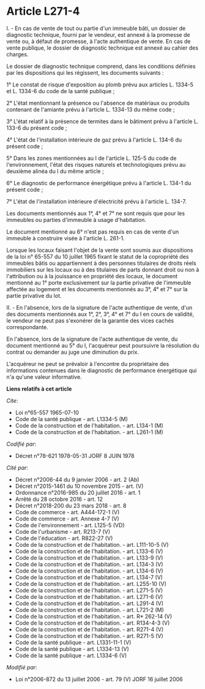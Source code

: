 # Article L271-4

I. - En cas de vente de tout ou partie d'un immeuble bâti, un dossier de diagnostic technique, fourni par le vendeur, est
annexé à la promesse de vente ou, à défaut de promesse, à l'acte authentique de vente. En cas de vente publique, le dossier
de diagnostic technique est annexé au cahier des charges.

Le dossier de diagnostic technique comprend, dans les conditions définies par les dispositions qui les régissent, les
documents suivants :

1° Le constat de risque d'exposition au plomb prévu aux articles L. 1334-5 et L. 1334-6 du code de la santé publique ;

2° L'état mentionnant la présence ou l'absence de matériaux ou produits contenant de l'amiante prévu à l'article L. 1334-13
du même code ;

3° L'état relatif à la présence de termites dans le bâtiment prévu à l'article L. 133-6 du présent code ;

4° L'état de l'installation intérieure de gaz prévu à l'article L. 134-6 du présent code ;

5° Dans les zones mentionnées au I de l'article L. 125-5 du code de l'environnement, l'état des risques naturels et
technologiques prévu au deuxième alinéa du I du même article ;

6° Le diagnostic de performance énergétique prévu à l'article L. 134-1 du présent code ;

7° L'état de l'installation intérieure d'électricité prévu à l'article L. 134-7.

Les documents mentionnés aux 1°, 4° et 7° ne sont requis que pour les immeubles ou parties d'immeuble à usage d'habitation.

Le document mentionné au 6° n'est pas requis en cas de vente d'un immeuble à construire visée à l'article L. 261-1.

Lorsque les locaux faisant l'objet de la vente sont soumis aux dispositions de la loi n° 65-557 du 10 juillet 1965 fixant le
statut de la copropriété des immeubles bâtis ou appartiennent à des personnes titulaires de droits réels immobiliers sur les
locaux ou à des titulaires de parts donnant droit ou non à l'attribution ou à la jouissance en propriété des locaux, le
document mentionné au 1° porte exclusivement sur la partie privative de l'immeuble affectée au logement et les documents
mentionnés au 3°, 4° et 7° sur la partie privative du lot.

II. - En l'absence, lors de la signature de l'acte authentique de vente, d'un des documents mentionnés aux 1°, 2°, 3°, 4° et
7° du I en cours de validité, le vendeur ne peut pas s'exonérer de la garantie des vices cachés correspondante.

En l'absence, lors de la signature de l'acte authentique de vente, du document mentionné au 5° du I, l'acquéreur peut
poursuivre la résolution du contrat ou demander au juge une diminution du prix.

L'acquéreur ne peut se prévaloir à l'encontre du propriétaire des informations contenues dans le diagnostic de performance
énergétique qui n'a qu'une valeur informative.

**Liens relatifs à cet article**

_Cite_:

  - Loi n°65-557 1965-07-10
  - Code de la santé publique - art. L1334-5 (M)
  - Code de la construction et de l'habitation. - art. L134-1 (M)
  - Code de la construction et de l'habitation. - art. L261-1 (M)

_Codifié par_:

  - Décret n°78-621 1978-05-31 JORF 8 JUIN 1978

_Cité par_:

  - Décret n°2006-44 du 9 janvier 2006 - art. 2 (Ab)
  - Décret n°2015-1461 du 10 novembre 2015 - art. (V)
  - Ordonnance n°2016-985 du 20 juillet 2016 - art. 1
  - Arrêté du 28 octobre 2016 - art. 12
  - Décret n°2018-200 du 23 mars 2018 - art. 8
  - Code de commerce - art. A444-172-1 (V)
  - Code de commerce - art. Annexe 4-7 (V)
  - Code de l'environnement - art. L125-5 (VD)
  - Code de l'urbanisme - art. R213-7 (V)
  - Code de l'éducation - art. R822-27 (V)
  - Code de la construction et de l'habitation. - art. L111-10-5 (V)
  - Code de la construction et de l'habitation. - art. L133-6 (V)
  - Code de la construction et de l'habitation. - art. L133-9 (V)
  - Code de la construction et de l'habitation. - art. L134-3 (V)
  - Code de la construction et de l'habitation. - art. L134-6 (V)
  - Code de la construction et de l'habitation. - art. L134-7 (V)
  - Code de la construction et de l'habitation. - art. L255-10 (V)
  - Code de la construction et de l'habitation. - art. L271-5 (V)
  - Code de la construction et de l'habitation. - art. L271-6 (V)
  - Code de la construction et de l'habitation. - art. L291-4 (V)
  - Code de la construction et de l'habitation. - art. L721-2 (M)
  - Code de la construction et de l'habitation. - art. R* 262-14 (V)
  - Code de la construction et de l'habitation. - art. R134-4-3 (V)
  - Code de la construction et de l'habitation. - art. R271-4 (V)
  - Code de la construction et de l'habitation. - art. R271-5 (V)
  - Code de la santé publique - art. L1331-11-1 (V)
  - Code de la santé publique - art. L1334-13 (V)
  - Code de la santé publique - art. L1334-6 (V)

_Modifié par_:

  - Loi n°2006-872 du 13 juillet 2006 - art. 79 (V) JORF 16 juillet 2006
